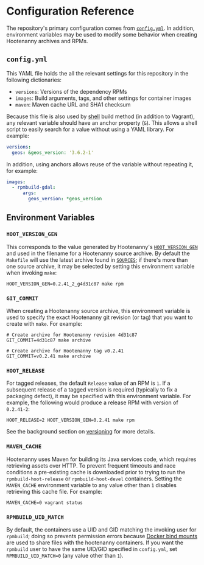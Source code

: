 # Configuration Reference

The repository's primary configuration comes from [`config.yml`](../config.yml).
In addition, environment variables may be used to modify some behavior
when creating Hootenanny archives and RPMs.

## `config.yml`

This YAML file holds the all the relevant settings for this repository in
the following dictionaries:

* `versions`: Versions of the dependency RPMs
* `images`: Build arguments, tags, and other settings for container images
* `maven`: Maven cache URL and SHA1 checksum

Because this file is also used by [shell](../shell) build method
(in addition to Vagrant), any relevant variable should have an anchor property
(`&`).  This allows a shell script to easily search for a value without using
a YAML library.  For example:

```yaml
versions:
  geos: &geos_version: '3.6.2-1'
```

In addition, using anchors allows reuse of the variable without repeating it,
for example:

```yaml
images:
  - rpmbuild-gdal:
      args:
        geos_version: *geos_version
```

## Environment Variables

### `HOOT_VERSION_GEN`

This corresponds to the value generated by Hootenanny's
[`HOOT_VERSION_GEN`](https://github.com/ngageoint/hootenanny/blob/master/HOOT_VERSION_GEN)
and used in the filename for a Hootenanny source archive.  By default the
`Makefile` will use the latest archive found in [`SOURCES`](../SOURCES); if
there's more than one source archive, it may be selected by setting
this environment variable when invoking `make`:

```
HOOT_VERSION_GEN=0.2.41_2_g4d31c87 make rpm
```

### `GIT_COMMIT`

When creating a Hootenanny source archive, this environment variable is used
to specify the exact Hootenanny git revision (or tag) that you want
to create with `make`.  For example:

```
# Create archive for Hootenanny revision 4d31c87
GIT_COMMIT=4d31c87 make archive

# Create archive for Hootenanny tag v0.2.41
GIT_COMMIT=v0.2.41 make archive
```

### `HOOT_RELEASE`

For tagged releases, the default `Release` value of an RPM is `1`.  If a
subsequent release of a tagged version is required (typically to fix
a packaging defect), it may be specified with this environment variable.
For example, the following would produce a release RPM with version of
`0.2.41-2`:

```
HOOT_RELEASE=2 HOOT_VERSION_GEN=0.2.41 make rpm
```

See the background section on [versioning](./background.md#versioning) for
more details.

### `MAVEN_CACHE`

Hootenanny uses Maven for building its Java services code, which requires
retrieving assets over HTTP.  To prevent frequent timeouts and race conditions
a pre-existing cache is downloaded prior to trying to run the
`rpmbuild-hoot-release` or `rpmbuild-hoot-devel` containers.  Setting the
`MAVEN_CACHE` environment variable to any value other than `1` disables
retrieving this cache file.  For example:

```
MAVEN_CACHE=0 vagrant status
```

### `RPMBUILD_UID_MATCH`

By default, the containers use a UID and GID matching the invoking user for
`rpmbuild`; doing so prevents permission errors because
[Docker bind mounts](https://docs.docker.com/storage/bind-mounts/) are used to
share files with the hootenanny containers.  If you want the `rpmbuild` user
to have the same UID/GID specified in `config.yml`, set `RPMBUILD_UID_MATCH=0`
(any value other than `1`).
